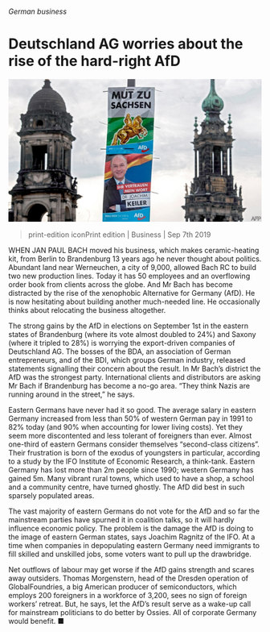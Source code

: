 ###### German business

# Deutschland AG worries about the rise of the hard-right AfD 

![image](images/20190907_wbp501.jpg) 

> print-edition iconPrint edition | Business | Sep 7th 2019 

WHEN JAN PAUL BACH moved his business, which makes ceramic-heating kit, from Berlin to Brandenburg 13 years ago he never thought about politics. Abundant land near Werneuchen, a city of 9,000, allowed Bach RC to build two new production lines. Today it has 50 employees and an overflowing order book from clients across the globe. And Mr Bach has become distracted by the rise of the xenophobic Alternative for Germany (AfD). He is now hesitating about building another much-needed line. He occasionally thinks about relocating the business altogether. 

The strong gains by the AfD in elections on September 1st in the eastern states of Brandenburg (where its vote almost doubled to 24%) and Saxony (where it tripled to 28%) is worrying the export-driven companies of Deutschland AG. The bosses of the BDA, an association of German entrepreneurs, and of the BDI, which groups German industry, released statements signalling their concern about the result. In Mr Bach’s district the AfD was the strongest party. International clients and distributors are asking Mr Bach if Brandenburg has become a no-go area. “They think Nazis are running around in the street,” he says. 

Eastern Germans have never had it so good. The average salary in eastern Germany increased from less than 50% of western German pay in 1991 to 82% today (and 90% when accounting for lower living costs). Yet they seem more discontented and less tolerant of foreigners than ever. Almost one-third of eastern Germans consider themselves “second-class citizens”. Their frustration is born of the exodus of youngsters in particular, according to a study by the IFO Institute of Economic Research, a think-tank. Eastern Germany has lost more than 2m people since 1990; western Germany has gained 5m. Many vibrant rural towns, which used to have a shop, a school and a community centre, have turned ghostly. The AfD did best in such sparsely populated areas. 

The vast majority of eastern Germans do not vote for the AfD and so far the mainstream parties have spurned it in coalition talks, so it will hardly influence economic policy. The problem is the damage the AfD is doing to the image of eastern German states, says Joachim Ragnitz of the IFO. At a time when companies in depopulating eastern Germany need immigrants to fill skilled and unskilled jobs, some voters want to pull up the drawbridge. 

Net outflows of labour may get worse if the AfD gains strength and scares away outsiders. Thomas Morgenstern, head of the Dresden operation of GlobalFoundries, a big American producer of semiconductors, which employs 200 foreigners in a workforce of 3,200, sees no sign of foreign workers’ retreat. But, he says, let the AfD’s result serve as a wake-up call for mainstream politicians to do better by Ossies. All of corporate Germany would benefit. ■ 


